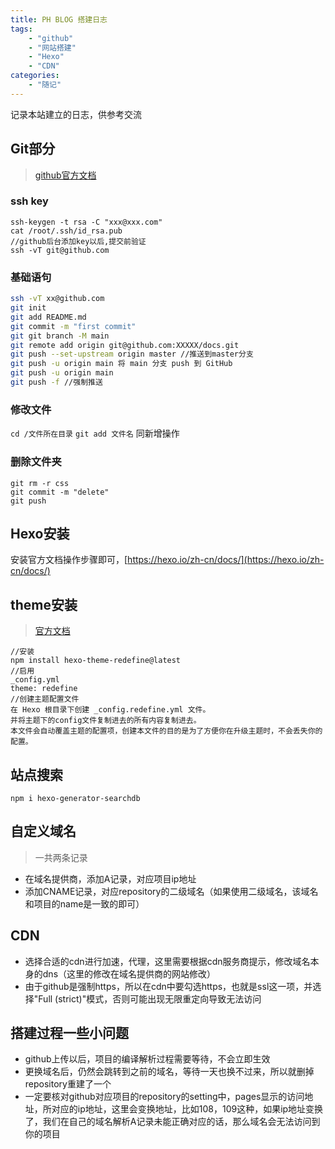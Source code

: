 ```yaml
---
title: PH BLOG 搭建日志
tags:
    - "github"
    - "网站搭建"
    - "Hexo"
    - "CDN"
categories:
    - "随记"
---
```

记录本站建立的日志，供参考交流

## Git部分
>[github官方文档](https://pages.github.com/)

### ssh key
```
ssh-keygen -t rsa -C "xxx@xxx.com"
cat /root/.ssh/id_rsa.pub
//github后台添加key以后,提交前验证
ssh -vT git@github.com
```

### 基础语句

``` bash
ssh -vT xx@github.com
git init
git add README.md
git commit -m "first commit"
git git branch -M main
git remote add origin git@github.com:XXXXX/docs.git
git push --set-upstream origin master //推送到master分支
git push -u origin main 将 main 分支 push 到 GitHub
git push -u origin main
git push -f //强制推送
```
### 修改文件

`cd /文件所在目录`
`git add 文件名`
同新增操作

### 删除文件夹
```
git rm -r css
git commit -m "delete"
git push
```

## Hexo安装
安装官方文档操作步骤即可，[https://hexo.io/zh-cn/docs/](https://hexo.io/zh-cn/docs/)

## theme安装
>[官方文档](https://redefine-docs.ohevan.com/getting-started)
```
//安装
npm install hexo-theme-redefine@latest
//启用
_config.yml
theme: redefine
//创建主题配置文件
在 Hexo 根目录下创建 _config.redefine.yml 文件。
并将主题下的config文件复制进去的所有内容复制进去。
本文件会自动覆盖主题的配置项，创建本文件的目的是为了方便你在升级主题时，不会丢失你的配置。
```

## 站点搜索
`npm i hexo-generator-searchdb`

## 自定义域名
>一共两条记录
- 在域名提供商，添加A记录，对应项目ip地址
- 添加CNAME记录，对应repository的二级域名（如果使用二级域名，该域名和项目的name是一致的即可）

## CDN
- 选择合适的cdn进行加速，代理，这里需要根据cdn服务商提示，修改域名本身的dns（这里的修改在域名提供商的网站修改）
- 由于github是强制https，所以在cdn中要勾选https，也就是ssl这一项，并选择"Full (strict)"模式，否则可能出现无限重定向导致无法访问


## 搭建过程一些小问题
- github上传以后，项目的编译解析过程需要等待，不会立即生效
- 更换域名后，仍然会跳转到之前的域名，等待一天也换不过来，所以就删掉repository重建了一个
- 一定要核对github对应项目的repository的setting中，pages显示的访问地址，所对应的ip地址，这里会变换地址，比如108，109这种，如果ip地址变换了，我们在自己的域名解析A记录未能正确对应的话，那么域名会无法访问到你的项目